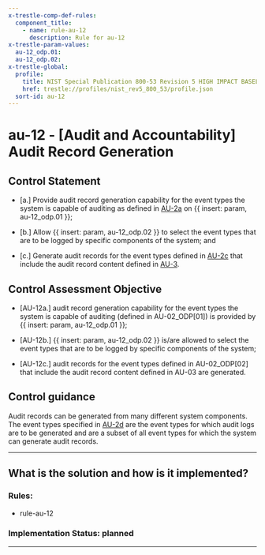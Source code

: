 ```yaml
---
x-trestle-comp-def-rules:
  component_title:
    - name: rule-au-12
      description: Rule for au-12
x-trestle-param-values:
  au-12_odp.01:
  au-12_odp.02:
x-trestle-global:
  profile:
    title: NIST Special Publication 800-53 Revision 5 HIGH IMPACT BASELINE
    href: trestle://profiles/nist_rev5_800_53/profile.json
  sort-id: au-12
---
```


# au-12 - \[Audit and Accountability\] Audit Record Generation

## Control Statement

- \[a.\] Provide audit record generation capability for the event types the system is capable of auditing as defined in [AU-2a](#au-2_smt.a) on {{ insert: param, au-12_odp.01 }};

- \[b.\] Allow {{ insert: param, au-12_odp.02 }} to select the event types that are to be logged by specific components of the system; and

- \[c.\] Generate audit records for the event types defined in [AU-2c](#au-2_smt.c) that include the audit record content defined in [AU-3](#au-3).

## Control Assessment Objective

- \[AU-12a.\] audit record generation capability for the event types the system is capable of auditing (defined in AU-02_ODP[01]) is provided by {{ insert: param, au-12_odp.01 }};

- \[AU-12b.\] {{ insert: param, au-12_odp.02 }} is/are allowed to select the event types that are to be logged by specific components of the system;

- \[AU-12c.\] audit records for the event types defined in AU-02_ODP[02] that include the audit record content defined in AU-03 are generated.

## Control guidance

Audit records can be generated from many different system components. The event types specified in [AU-2d](#au-2_smt.d) are the event types for which audit logs are to be generated and are a subset of all event types for which the system can generate audit records.

______________________________________________________________________

## What is the solution and how is it implemented?

<!-- For implementation status enter one of: implemented, partial, planned, alternative, not-applicable -->

<!-- Note that the list of rules under ### Rules: is read-only and changes will not be captured after assembly to JSON -->

<!-- Add control implementation description here for control: au-12 -->

### Rules:

  - rule-au-12

### Implementation Status: planned

______________________________________________________________________
